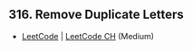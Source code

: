 ## 316. Remove Duplicate Letters

-  [LeetCode](https://leetcode.com/problems/remove-duplicate-letters/) | [LeetCode CH](https://leetcode.cn/problems/remove-duplicate-letters/) (Medium)

